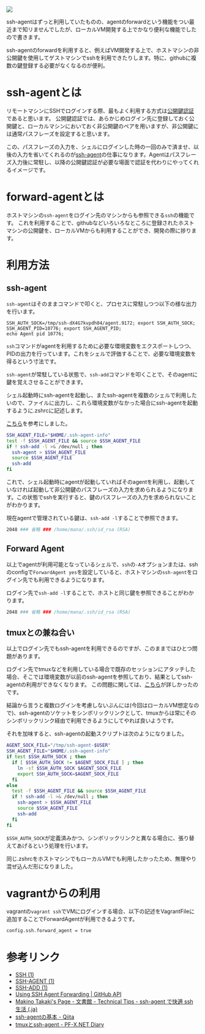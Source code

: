 ![](http://manaten.net/wp-content/uploads/2014/07/ssh_2.png)

ssh-agentはずっと利用していたものの、agentのforwardという機能をつい最近まで知リませんでしたが、ローカルVM開発する上でかなり便利な機能でしたので書きます。

ssh-agentのforwardを利用すると、例えばVM開発する上で、ホストマシンの非公開鍵を使用してゲストマシンでsshを利用できたりします。特に、githubに複数の鍵登録する必要がなくなるのが便利。


<!-- more -->

# ssh-agentとは
リモートマシンにSSHでログインする際、最もよく利用する方式は[公開鍵認証](http://ja.wikipedia.org/wiki/%E5%85%AC%E9%96%8B%E9%8D%B5%E6%9A%97%E5%8F%B7)であると思います。
公開鍵認証では、あらかじめログイン先に登録しておく公開鍵と、ローカルマシンにおいておく非公開鍵のペアを用いますが、非公開鍵には通常パスフレーズを設定すると思います。

この、パスフレーズの入力を、シェルにログインした時の一回のみで済ませ、以後の入力を省いてくれるのが[ssh-agent](http://www.unixuser.org/~euske/doc/openssh/jman/ssh-agent.html)の仕事になります。Agentはパスフレーズ入力後に常駐し、以降の公開鍵認証が必要な場面で認証を代わりにやってくれるイメージです。


# forward-agentとは
ホストマシンの```ssh-agent```をログイン先のマシンからも参照できる```ssh```の機能です。
これを利用することで、githubなどいろいろなところに登録されたホストマシンの公開鍵を、ローカルVMからも利用することができ、開発の際に捗ります。

# 利用方法

## ssh-agent
```ssh-agent```はそのままコマンドで叩くと、プロセスに常駐しつつ以下の様な出力を行います。
```
SSH_AUTH_SOCK=/tmp/ssh-dX4G7kvpdh04/agent.9172; export SSH_AUTH_SOCK;
SSH_AGENT_PID=10776; export SSH_AGENT_PID;
echo Agent pid 10776;
```

```ssh```コマンドがagentを利用するために必要な環境変数をエクスポートしつつ、PIDの出力を行っています。これをシェルで評価することで、必要な環境変数を得るという寸法です。

```ssh-agent```が常駐している状態で、```ssh-add```コマンドを叩くことで、そのagentに鍵を覚えさせることができます。

シェル起動時にssh-agentを起動し、またssh-agentを複数のシェルで利用したいので、ファイルに出力し、これら環境変数がなかった場合にssh-agentを起動するように.zshrcに記述します。

[こちら](http://www.snowelm.com/~t/doc/tips/20030625.ja.html)を参考にしました。

```sh
SSH_AGENT_FILE="$HOME/.ssh-agent-info"
test -f $SSH_AGENT_FILE && source $SSH_AGENT_FILE
if ! ssh-add -l >& /dev/null ; then
  ssh-agent > $SSH_AGENT_FILE
  source $SSH_AGENT_FILE
  ssh-add
fi
```

これで、シェル起動時にagentが起動していればそのagentを利用し、起動していなければ起動して非公開鍵のパスフレーズの入力を求められるようになります。この状態でsshを実行すると、鍵のパスフレーズの入力を求められないことがわかります。

現在agentで管理されている鍵は、```ssh-add -l```することで参照できます。
```sh
2048 ### 省略 ### /home/mana/.ssh/id_rsa (RSA)
```

## Forward Agent
以上でagentが利用可能となっているシェルで、```ssh```の```-A```オプションまたは、sshのconfigで```ForwardAgent yes```を設定していると、ホストマシンの```ssh-agent```をログイン先でも利用できるようになります。

ログイン先で```ssh-add -l```することで、ホストと同じ鍵を参照できることがわかります。

```sh
2048 ### 省略 ### /home/mana/.ssh/id_rsa (RSA)
```

## tmuxとの兼ね合い
以上でログイン先でもssh-agentを利用できるのですが、このままではひとつ問題があります。

ログイン先でtmuxなどを利用している場合で既存のセッションにアタッチした場合、そこでは環境変数が以前のssh-agentを参照しており、結果としてssh-agentの利用ができなくなります。
この問題に関しては、[こちら](http://d.hatena.ne.jp/xabre/20130407/1365327582)が詳しかったのです。

結論から言うと複数ログインを考慮しないぶんには(今回はローカルVM想定なので)、ssh-agentのソケットをシンボリックリンクとして、tmuxからは常にそのシンボリックリンク経由で利用できるようにしてやれば良いようです。

それを加味すると、ssh-agentの起動スクリプトは次のようになりました。
```sh
AGENT_SOCK_FILE="/tmp/ssh-agent-$USER"
SSH_AGENT_FILE="$HOME/.ssh-agent-info"
if test $SSH_AUTH_SOCK ; then
  if [ $SSH_AUTH_SOCK != $AGENT_SOCK_FILE ] ; then
    ln -sf $SSH_AUTH_SOCK $AGENT_SOCK_FILE
    export SSH_AUTH_SOCK=$AGENT_SOCK_FILE
  fi
else
  test -f $SSH_AGENT_FILE && source $SSH_AGENT_FILE
  if ! ssh-add -l >& /dev/null ; then
    ssh-agent > $SSH_AGENT_FILE
    source $SSH_AGENT_FILE
    ssh-add
  fi
fi
```
```$SSH_AUTH_SOCK```が定義済みかつ、シンボリックリンクと異なる場合に、張り替えてあげるという処理を行います。

同じ.zshrcをホストマシンでもローカルVMでも利用したかったため、無理やり混ぜ込んだ形になりました。

# vagrantからの利用
vagrantの```vagrant ssh```でVMにログインする場合、以下の記述をVagrantFileに追加することでForwardAgentが利用できるようです。

```sh
config.ssh.forward_agent = true
```

# 参考リンク
- [SSH (1)](http://www.unixuser.org/~euske/doc/openssh/jman/ssh.html)
- [SSH-AGENT (1)](http://www.unixuser.org/~euske/doc/openssh/jman/ssh-agent.html)
- [SSH-ADD (1)](http://www.unixuser.org/~euske/doc/openssh/jman/ssh-add.html)
- [Using SSH Agent Forwarding | GitHub API](https://developer.github.com/guides/using-ssh-agent-forwarding/)
- [Makino Takaki's Page - 文書館 - Technical Tips - ssh-agent で快適 ssh 生活 (.ja)](http://www.snowelm.com/~t/doc/tips/20030625.ja.html)
- [ssh-agentの基本 - Qiita](http://qiita.com/yudoufu/items/82f752807893c63f06db)
- [tmuxとssh-agent - PF-X.NET Diary](http://d.hatena.ne.jp/xabre/20130407/1365327582)

